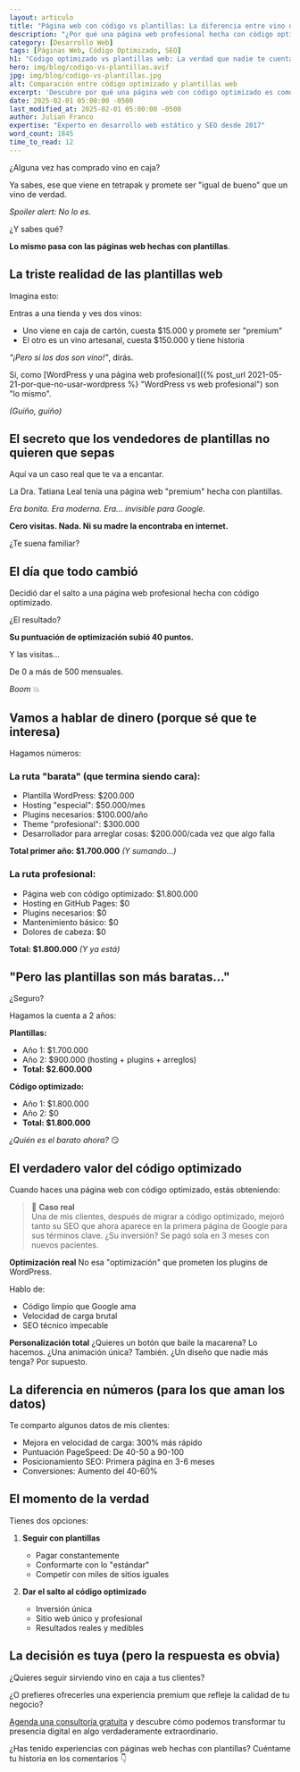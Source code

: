 ```yaml
---
layout: articulo
title: "Página web con código vs plantillas: La diferencia entre vino de caja y vino artesanal"
description: "¿Por qué una página web profesional hecha con código optimizado es una mejor inversión? Te muestro la diferencia en costos, resultados y beneficios a largo plazo."
category: [Desarrollo Web]
tags: [Páginas Web, Código Optimizado, SEO]
h1: "Código optimizado vs plantillas web: La verdad que nadie te cuenta"
hero: img/blog/codigo-vs-plantillas.avif
jpg: img/blog/codigo-vs-plantillas.jpg
alt: Comparación entre código optimizado y plantillas web
excerpt: 'Descubre por qué una página web con código optimizado es como un vino artesanal: más valor, mejores resultados y una inversión que se disfruta a largo plazo'
date: 2025-02-01 05:00:00 -0500
last_modified_at: 2025-02-01 05:00:00 -0500
author: Julian Franco
expertise: "Experto en desarrollo web estático y SEO desde 2017"
word_count: 1845
time_to_read: 12
---
```


¿Alguna vez has comprado vino en caja?

Ya sabes, ese que viene en tetrapak y promete ser "igual de bueno" que un vino de verdad.

*Spoiler alert: No lo es.*

¿Y sabes qué?

**Lo mismo pasa con las páginas web hechas con plantillas**.

## La triste realidad de las plantillas web

Imagina esto:

Entras a una tienda y ves dos vinos:

- Uno viene en caja de cartón, cuesta $15.000 y promete ser "premium"
- El otro es un vino artesanal, cuesta $150.000 y tiene historia

*"¡Pero si los dos son vino!"*, dirás.

Sí, como [WordPress y una página web profesional]({% post_url 2021-05-21-por-que-no-usar-wordpress %} "WordPress vs web profesional") son "lo mismo".

*(Guiño, guiño)*

## El secreto que los vendedores de plantillas no quieren que sepas

Aquí va un caso real que te va a encantar.

La Dra. Tatiana Leal tenía una página web "premium" hecha con plantillas.

*Era bonita.*
*Era moderna.*
*Era... invisible para Google.*

**Cero visitas. Nada. Ni su madre la encontraba en internet.**

¿Te suena familiar?

## El día que todo cambió

Decidió dar el salto a una página web profesional hecha con código optimizado.

¿El resultado?

**Su puntuación de optimización subió 40 puntos.**

Y las visitas...

De 0 a más de 500 mensuales.

*Boom* 💥

## Vamos a hablar de dinero (porque sé que te interesa)

Hagamos números:

### La ruta "barata" (que termina siendo cara):

- Plantilla WordPress: $200.000
- Hosting "especial": $50.000/mes
- Plugins necesarios: $100.000/año
- Theme "profesional": $300.000
- Desarrollador para arreglar cosas: $200.000/cada vez que algo falla

**Total primer año: $1.700.000**
*(Y sumando...)*

### La ruta profesional:

- Página web con código optimizado: $1.800.000
- Hosting en GitHub Pages: $0
- Plugins necesarios: $0
- Mantenimiento básico: $0
- Dolores de cabeza: $0

**Total: $1.800.000**
*(Y ya está)*

## "Pero las plantillas son más baratas..."

¿Seguro?

Hagamos la cuenta a 2 años:

**Plantillas:**
- Año 1: $1.700.000
- Año 2: $900.000 (hosting + plugins + arreglos)
- **Total: $2.600.000**

**Código optimizado:**
- Año 1: $1.800.000
- Año 2: $0
- **Total: $1.800.000**

*¿Quién es el barato ahora?* 😏

## El verdadero valor del código optimizado

Cuando haces una página web con código optimizado, estás obteniendo:

>🚀 **Caso real**  
>Una de mis clientes, después de migrar a código optimizado, mejoró tanto su SEO que ahora aparece en la primera página de Google para sus términos clave. ¿Su inversión? Se pagó sola en 3 meses con nuevos pacientes.

**Optimización real**
No esa "optimización" que prometen los plugins de WordPress.

Hablo de:
- Código limpio que Google ama
- Velocidad de carga brutal
- SEO técnico impecable

**Personalización total**
¿Quieres un botón que baile la macarena? Lo hacemos.
¿Una animación única? También.
¿Un diseño que nadie más tenga? Por supuesto.

## La diferencia en números (para los que aman los datos)

Te comparto algunos datos de mis clientes:

- Mejora en velocidad de carga: 300% más rápido
- Puntuación PageSpeed: De 40-50 a 90-100
- Posicionamiento SEO: Primera página en 3-6 meses
- Conversiones: Aumento del 40-60%

## El momento de la verdad

Tienes dos opciones:

1. **Seguir con plantillas**
   - Pagar constantemente
   - Conformarte con lo "estándar"
   - Competir con miles de sitios iguales

2. **Dar el salto al código optimizado**
   - Inversión única
   - Sitio web único y profesional
   - Resultados reales y medibles

## La decisión es tuya (pero la respuesta es obvia)

¿Quieres seguir sirviendo vino en caja a tus clientes?

¿O prefieres ofrecerles una experiencia premium que refleje la calidad de tu negocio?

[Agenda una consultoría gratuita](#) y descubre cómo podemos transformar tu presencia digital en algo verdaderamente extraordinario.

¿Has tenido experiencias con páginas web hechas con plantillas? Cuéntame tu historia en los comentarios 👇